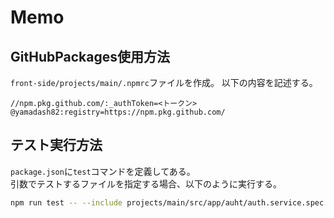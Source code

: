 # Memo  

## GitHubPackages使用方法  
`front-side/projects/main/.npmrc`ファイルを作成。
以下の内容を記述する。
```:.npmrc
//npm.pkg.github.com/:_authToken=<トークン>
@yamadash82:registry=https://npm.pkg.github.com/
```
## テスト実行方法  
`package.json`に`test`コマンドを定義してある。  
引数でテストするファイルを指定する場合、以下のように実行する。  
```bash
npm run test -- --include projects/main/src/app/auht/auth.service.spec.ts
```
